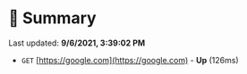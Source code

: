 # 📖 Summary
Last updated: **9/6/2021, 3:39:02 PM**

- `GET` [https://google.com](https://google.com) - **Up** (126ms)
